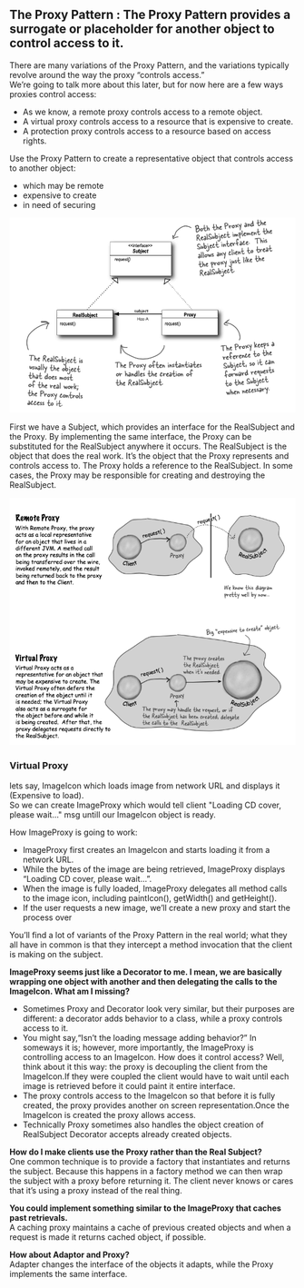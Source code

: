 ## The Proxy Pattern : The Proxy Pattern provides a surrogate or placeholder for another object to control access to it.
  
There are many variations of the Proxy Pattern, and the variations typically revolve around the way the proxy “controls access.”\
We’re going to talk more about this later, but for now here are a few ways proxies control access:
* As we know, a remote proxy controls access to a remote object.
* A virtual proxy controls access to a resource that is expensive to create.
* A protection proxy controls access to a resource based on access rights.

Use the Proxy Pattern to create a representative object that controls access to another object: 
  * which may be remote 
  * expensive to create 
  * in need of securing

![UML Proxy](https://github.com/xXLogicNotFoundXx/DesignPatterns/blob/main/Proxy/img/UMLProxy.png)

First we have a Subject, which provides an interface for the RealSubject and the Proxy. By implementing the same interface, the Proxy can be substituted for the RealSubject anywhere it occurs. The RealSubject is the object that does the real work. It’s the object that the Proxy represents and controls access to. The Proxy holds a reference to the RealSubject. In some cases, the Proxy may be responsible for creating and destroying the RealSubject.

![UML Proxy](https://github.com/xXLogicNotFoundXx/DesignPatterns/blob/main/Proxy/img/RemoteVirtualProxy.png)

### Virtual Proxy
lets say, ImageIcon which loads image from network URL and displays it (Expensive to load).\
So we can create ImageProxy which would tell client "Loading CD cover, please wait..." msg untill our ImageIcon object is ready.

How ImageProxy is going to work:
* ImageProxy first creates an ImageIcon and starts loading it from a network URL.
* While the bytes of the image are being retrieved, ImageProxy displays “Loading CD cover, please wait...”.
* When the image is fully loaded, ImageProxy delegates all method calls to the image icon, including paintIcon(), getWidth() and getHeight().
* If the user requests a new image, we’ll create a new proxy and start the process over

You’ll find a lot of variants of the Proxy Pattern in the real world; what they all have in common is that they intercept a method invocation that
the client is making on the subject.

**ImageProxy seems just like a Decorator to me. I mean, we are basically wrapping one object with another and then delegating the calls to the ImageIcon. What am I missing?**
* Sometimes Proxy and Decorator look very similar, but their purposes are different: a decorator adds behavior to a class, while a proxy controls access
to it.
* You might say,“Isn’t the loading message adding behavior?” In someways it is; however, more importantly, the ImageProxy is controlling access to an ImageIcon.
How does it control access? Well, think about it this way: the proxy is decoupling the client from the ImageIcon.If they were coupled the client would have to wait until each image is retrieved before it could paint it entire interface.
* The proxy controls access to the ImageIcon so that before it is fully created, the proxy provides another on screen representation.Once the ImageIcon is created the proxy allows access.
* Technically Proxy sometimes also handles the object creation of RealSubject Decorator accepts already created objects.


**How do I make clients use the Proxy rather than the Real Subject?**\
One common technique is to provide a factory that instantiates and returns the subject. Because this happens in a factory method we can then wrap the subject with a proxy before returning it. The client never knows or cares that it’s using a proxy instead of the real thing.

**You could implement something similar to the ImageProxy that caches past retrievals.**\
A caching proxy maintains a cache of previous created objects and when a request is made it returns cached object, if possible.

**How about Adaptor and Proxy?**\
Adapter changes the interface of the objects it adapts, while the Proxy implements the same interface.
